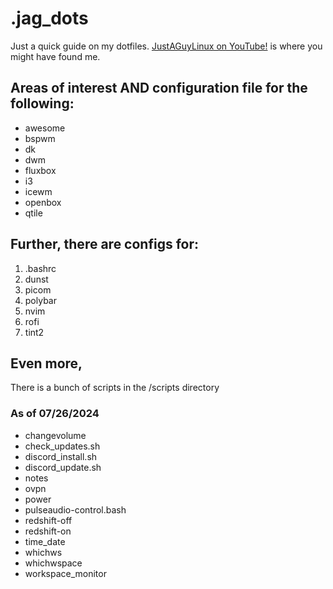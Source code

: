 # .jag_dots

Just a quick guide on my dotfiles.  [JustAGuyLinux on YouTube!](https://www.youtube.com/@JustAGuyLinux) is where you might have found me.

## Areas of interest AND configuration file for the following:

* awesome 
* bspwm
* dk 
* dwm
* fluxbox
* i3
* icewm
* openbox
* qtile

## Further, there are configs for:

1. .bashrc
2. dunst
3. picom
4. polybar
5. nvim
6. rofi
7. tint2


## Even more,

There is a bunch of scripts in the /scripts directory

### As of 07/26/2024

*  changevolume
*  check_updates.sh
*  discord_install.sh
*  discord_update.sh
*  notes
*  ovpn
*  power
*  pulseaudio-control.bash
*  redshift-off
*  redshift-on
*  time_date
*  whichws
*  whichwspace
*  workspace_monitor
